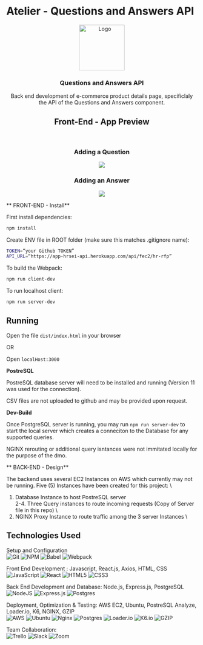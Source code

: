 # Atelier - Questions and Answers API

<div align="center">
  <a href="https://github.com/Backend-Architecture-Design-Atelier/Atelier---Questions-and-Answers-API">
    <img src="https://cdn.shopify.com/s/files/1/0015/6611/3861/files/Untitled-1-01_600x.png?v=1632843012" alt="Logo" height="120">
  </a>

  <h3 align="center">Questions and Answers API</h3>

  <p align="center">
            <p>Back end development of e-commerce product details page, specificlaly the API of the Questions and Answers component.</p>

  </p>
  
## Front-End - App Preview
  
</div>
<div align="center"><br />
  <h3 align="center">Adding a Question</h3>
  <img src="https://media.giphy.com/media/3G48a5Dgv3nqxIi0hA/giphy.gif"/><br />
  
  <h3 align="center">Adding an Answer</h3>
  <img src="https://media.giphy.com/media/N8C4cVrXQnBB6Ca2ej/giphy.gif"/><br />
  
</div>






** FRONT-END - Install**

First install dependencies:

```sh
npm install
```
Create ENV file in ROOT folder (make sure this matches .gitignore name):
```sh
TOKEN=“your Github TOKEN”
API_URL=“https://app-hrsei-api.herokuapp.com/api/fec2/hr-rfp”
```

To build the Webpack:

```sh
npm run client-dev
```
To run localhost client:

```sh
npm run server-dev
```

## Running

Open the file `dist/index.html` in your browser

OR

Open `localHost:3000`

**PostreSQL**

PostreSQL database server will need to be installed and running (Version 11 was used for the connection).

CSV files are not uploaded to github and may be provided upon request.

**Dev-Build**

Once PostgreSQL server is running, you may run ``npm run server-dev`` to start the local server which creates a conneciton to the Database for any supported queries.

NGINX rerouting or additional query isntances were not immitated locally for the purpose of the dmo.

** BACK-END - Design**

The backend uses several EC2 Instances on AWS which currently may not be running. Five (5) Instances have been created for this project: \
1. Database Instance to host PostreSQL server \
2-4. Three Query instances to route incoming requests (Copy of Server file in this repo) \
5. NGINX Proxy Instance to route traffic among the 3 server Instances \

## Technologies Used
Setup and Configuration \
![Git](https://img.shields.io/badge/git-%23F05033.svg?style=for-the-badge&logo=git&logoColor=white)
![NPM](https://img.shields.io/badge/NPM-%23000000.svg?style=for-the-badge&logo=npm&logoColor=white)
![Babel](https://img.shields.io/badge/Babel-F9DC3e?style=for-the-badge&logo=babel&logoColor=black)
![Webpack](https://img.shields.io/badge/webpack-%238DD6F9.svg?style=for-the-badge&logo=webpack&logoColor=black)

Front End Development : Javascript, React.js, Axios, HTML, CSS \
![JavaScript](https://img.shields.io/badge/javascript-%23323330.svg?style=for-the-badge&logo=javascript&logoColor=%23F7DF1E)
![React](https://img.shields.io/badge/react-%2320232a.svg?style=for-the-badge&logo=react&logoColor=%2361DAFB)
![HTML5](https://img.shields.io/badge/html5-%23E34F26.svg?style=for-the-badge&logo=html5&logoColor=white)
![CSS3](https://img.shields.io/badge/css3-%231572B6.svg?style=for-the-badge&logo=css3&logoColor=white)

Back End Development and Database: Node.js, Express.js, PostgreSQL \
![NodeJS](https://img.shields.io/badge/node.js-6DA55F?style=for-the-badge&logo=node.js&logoColor=white)
![Express.js](https://img.shields.io/badge/express.js-%23404d59.svg?style=for-the-badge&logo=express&logoColor=%2361DAFB)
![Postgres](https://img.shields.io/badge/postgres-%23316192.svg?style=for-the-badge&logo=postgresql&logoColor=white)

Deployment, Optimization & Testing: AWS EC2, Ubuntu, PostreSQL Analyze, Loader.io, K6, NGINX, GZIP \
![AWS](https://img.shields.io/badge/AWS-%23FF9900.svg?style=for-the-badge&logo=amazon-aws&logoColor=white)
![Ubuntu](https://img.shields.io/badge/Ubuntu-E95420?style=for-the-badge&logo=ubuntu&logoColor=white)
![Nginx](https://img.shields.io/badge/nginx-%23009639.svg?style=for-the-badge&logo=nginx&logoColor=white)
![Postgres](https://img.shields.io/badge/PostreSQL-ANALYZE-blue)
![Loader.io](https://img.shields.io/badge/Loader.io-Cloud--Based%20Testing-blue)
![K6.io](https://img.shields.io/badge/Grafana%20K6-Local%20Testing-purple)
![GZIP](https://img.shields.io/badge/GZIP-Compression-green)


Team Collaboration: \
![Trello](https://img.shields.io/badge/Trello-%23026AA7.svg?style=for-the-badge&logo=Trello&logoColor=white)
![Slack](https://img.shields.io/badge/Slack-4A154B?style=for-the-badge&logo=slack&logoColor=white)
![Zoom](https://img.shields.io/badge/Zoom-2D8CFF?style=for-the-badge&logo=zoom&logoColor=white)
